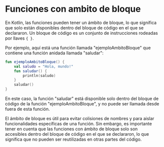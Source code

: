 # Funciones con ambito de bloque

En Kotlin, las funciones pueden tener un ámbito de bloque, lo que significa que solo están disponibles dentro del bloque de código en el que se declararon. Un bloque de código es un conjunto de instrucciones rodeadas por llaves `{ }`.

Por ejemplo, aquí está una función llamada "ejemploAmbitoBloque" que contiene una función anidada llamada "saludar":

```kotlin
fun ejemploAmbitoBloque() {
    val saludo = "Hola, mundo!"
    fun saludar() {
        println(saludo)
    }
    saludar()
}
```

En este caso, la función "saludar" está disponible solo dentro del bloque de código de la función "ejemploAmbitoBloque", y no puede ser llamada desde fuera de esta función.

El ámbito de bloque es útil para evitar colisiones de nombres y para aislar funcionalidades específicas de una función. Sin embargo, es importante tener en cuenta que las funciones con ámbito de bloque solo son accesibles dentro del bloque de código en el que se declararon, lo que significa que no pueden ser reutilizadas en otras partes del código.
